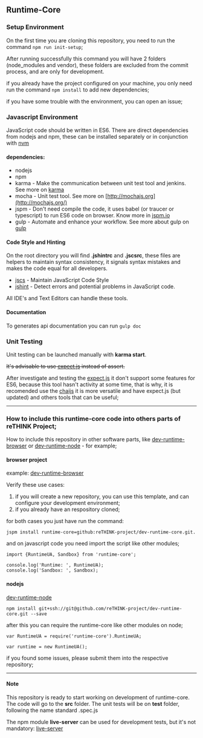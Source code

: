 ## Runtime-Core

### Setup Environment
On the first time you are cloning this repository, you need to run the command ```npm run init-setup```;

After running successfully this command you will have 2 folders (node_modules and vendor), these folders are excluded from the commit process, and are only for development.

if you already have the project configured on your machine, you only need run the command ```npm install``` to add new dependencies;

if you have some trouble with the environment, you can open an issue;

### Javascript Environment
JavaScript code should be written in ES6.
There are direct dependencies from nodejs and npm, these can be installed separately or in conjunction with [nvm](https://github.com/creationix/nvm)

#### dependencies:
* nodejs
* npm
* karma - Make the communication between unit test tool and jenkins. See more on [karma](http://karma-runner.github.io/0.13/index.html)
* mocha - Unit test tool. See more on [http://mochajs.org](http://mochajs.org/)
* jspm - Don't need compile the code, it uses babel (or traucer or typescript) to run ES6 code on browser. Know more in [jspm.io](http://jspm.io/)
* gulp - Automate and enhance your workflow. See more about gulp on [gulp](http://gulpjs.com/)

#### Code Style and Hinting
On the root directory you will find **.jshintrc** and **.jscsrc**, these files are helpers to maintain syntax consistency, it signals syntax mistakes and makes the code equal for all developers.

- [jscs](http://jscs.info/) - Maintain JavaScript Code Style
- [jshint](http://jshint.com/) - Detect errors and potential problems in JavaScript code.

All IDE's and Text Editors can handle these tools.

#### Documentation

To generates api documentation you can run ```gulp doc```

### Unit Testing
Unit testing can be launched manually with **karma start**.

~~It's advisable to use [expect.js](https://github.com/Automattic/expect.js) instead of assert.~~

After investigate and testing the [expect.js](https://github.com/Automattic/expect.js) it don't support some features for ES6, because this tool hasn't activity at some time, that is why, it is recomended use the [chaijs](http://chaijs.com/) it is more versatile and have expect.js (but updated) and others tools that can be useful;

---

### How to include this runtime-core code into others parts of reTHINK Project;

How to include this repository in other software parts, like [dev-runtime-browser](https://github.com/reTHINK-project/dev-runtime-browser) or [dev-runtime-node](https://github.com/reTHINK-project/dev-runtime-node) - for example;

#### browser project

example: [dev-runtime-browser](https://github.com/reTHINK-project/dev-runtime-browser)

Verify these use cases:
 1. if you will create a new repository, you can use this template, and can configure your development environment;
 2. if you already have an respository cloned;

for both cases you just have run the command:

```
jspm install runtime-core=github:reTHINK-project/dev-runtime-core.git.
```

and on javascript code you need import the script like other modules;

```
import {RuntimeUA, Sandbox} from 'runtime-core';

console.log('Runtime: ', RuntimeUA);
console.log('Sandbox: ', Sandbox);

```

#### nodejs

[dev-runtime-node](https://github.com/reTHINK-project/dev-runtime-node)

```
npm install git+ssh://git@github.com/reTHINK-project/dev-runtime-core.git --save
```

after this you can require the runtime-core like other modules on node;

```
var RuntimeUA = require('runtime-core').RuntimeUA;

var runtime = new RuntimeUA();

```

if you found some issues, please submit them into the respective repository;

---

#### Note
This repository is ready to start working on development of runtime-core.
The code will go to the **src** folder.
The unit tests will be on **test** folder, following the name standard <component>.spec.js

The npm module **live-server** can be used for development tests, but it's not mandatory: [live-server](https://www.npmjs.com/package/live-server)
